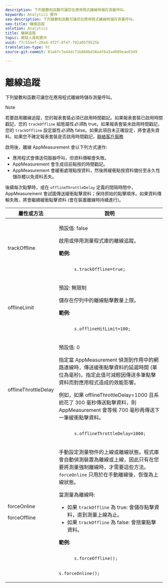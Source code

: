 ```yaml
---
description: 下列變數和函數可讓您在應用程式離線時儲存測量呼叫。
keywords: Analytics 實作
seo-description: 下列變數和函數可讓您在應用程式離線時儲存測量呼叫。
seo-title: 離線追蹤
solution: Analytics
title: 離線追蹤
topic: 開發人員和實作
uuid: f7c55aef-28a4-4f2f-8f47-792a05f9525b
translation-type: ht
source-git-commit: 01a6fc7e44dc71b868bd38a4f6a5a4089eae6349

---
```



# 離線追蹤

下列變數和函數可讓您在應用程式離線時儲存測量呼叫。

>[!NOTE]
>
>若要啟用離線追蹤，您的報表套裝必須已啟用時間戳記。如果報表套裝已啟用時間戳記，您的 `trackOffline` 組態屬性&#x200B;*必須*&#x200B;為 true。如果報表套裝未啟用時間戳記，您的 `trackOffline` 設定屬性&#x200B;*必須*&#x200B;為 false。如果此項目未正確設定，將會遺失資料。如果您不確定報表套裝是否啟用時間戳記，[聯絡客戶服務](https://helpx.adobe.com/tw/contact/enterprise-support.ec.html#analytics)

啟用後，離線 AppMeasurement 會以下列方式運作:

* 應用程式會傳送伺服器呼叫，但資料傳輸會失敗。
* AppMeasurement 會生成目前點按的時間戳記。
* AppMeasurement 會緩衝處理點按資料，然後將緩衝點按資料備份至永久性儲存體以免資料丟失。

後續每次點擊時，或在 `offlineThrottleDelay` 定義的間隔時間中，AppMeasurement 會試圖傳送緩衝點擊資料；保持原始的點擊順序。如果資料傳輸失敗，將會繼續緩衝點擊資料 (會在裝置離線時持續進行)。

<table id="table_E8FD8C89025C4E819FE2FEBC7A78984D"> 
 <thead> 
  <tr> 
   <th colname="col1" class="entry"> 屬性或方法 </th> 
   <th colname="col2" class="entry"> 說明 </th> 
  </tr> 
 </thead>
 <tbody> 
  <tr> 
   <td colname="col1"> <p>trackOffline </p> </td> 
   <td colname="col2"> <p>預設值: false </p> <p>啟用或停用測量程式庫的離線追蹤。 </p> <p> <b>範例:</b> </p> 
    <code class="syntax c">
      s.trackOffline=true; 
    </code> </td> 
  </tr> 
  <tr> 
   <td colname="col1"> <p>offlineLimit </p> </td> 
   <td colname="col2"> <p>預設: 無限制 </p> <p>儲存在佇列中的離線點擊數量上限。 </p> <p> <b>範例:</b> </p> 
    <code class="syntax c">
      s.offlineHitLimit=100; 
    </code> </td> 
  </tr> 
  <tr> 
   <td colname="col1"> <p>offlineThrottleDelay </p> </td> 
   <td colname="col2"> <p>預設值: 0 </p> <p>指定當 AppMeasurement 偵測到作用中的網路連線時，傳送緩衝點擊資料的延遲時間 (單位為毫秒)。指定此值可減輕因傳送多筆點擊資料而對應用程式造成的效能影響。 </p> <p>例如，如果 offlineThrottleDelay=1000 且系統花了 300 毫秒傳送點擊資料，則 AppMeasurement 會等候 700 毫秒再傳送下一筆緩衝點擊資料。 </p> 
    <code class="syntax c">
      s.offlineThrottleDelay=1000; 
    </code> </td> 
  </tr> 
  <tr> 
   <td colname="col1"> <p>forceOnline </p> <p>forceOffline </p> </td> 
   <td colname="col2"> <p> 手動設定測量物件的上線或離線狀態。程式庫會自動偵測裝置為離線或上線，因此只有在您要將測量強制離線時，才需要這些方法。<code>forceOnline</code> 只用於在手動離線後，恢復為上線狀態。 </p> <p>當測量為離線時: </p> 
    <ul id="ul_5A9CFD2968F64F938652C1D779EB7589"> 
     <li id="li_AF074C55DFED4DC8BD8CF3D25805040C"> 如果 <code>trackOffline</code> 為 true: 會儲存點擊資料，直到測量上線為止。 </li> 
     <li id="li_6A623377462548DB97C31654EADCFAF3"> 如果 <code>trackOffline</code> 為 false: 會捨棄點擊資料。 </li> 
    </ul> <p> <b>範例:</b> </p> 
    <code class="syntax c">
      s.forceOffline();

s.forceOnline();
</code> </td>
</tr> 
 </tbody> 
</table>
